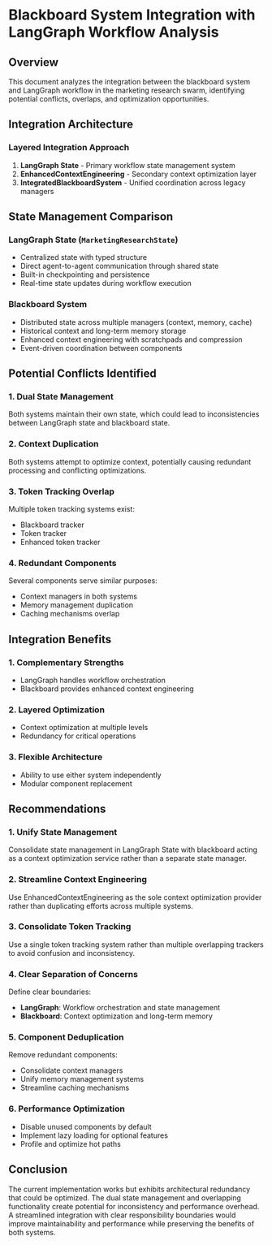 # Blackboard System Integration with LangGraph Workflow Analysis

## Overview

This document analyzes the integration between the blackboard system and LangGraph workflow in the marketing research swarm, identifying potential conflicts, overlaps, and optimization opportunities.

## Integration Architecture

### Layered Integration Approach

1. **LangGraph State** - Primary workflow state management system
2. **EnhancedContextEngineering** - Secondary context optimization layer  
3. **IntegratedBlackboardSystem** - Unified coordination across legacy managers

## State Management Comparison

### LangGraph State (`MarketingResearchState`)
- Centralized state with typed structure
- Direct agent-to-agent communication through shared state
- Built-in checkpointing and persistence
- Real-time state updates during workflow execution

### Blackboard System
- Distributed state across multiple managers (context, memory, cache)
- Historical context and long-term memory storage
- Enhanced context engineering with scratchpads and compression
- Event-driven coordination between components

## Potential Conflicts Identified

### 1. Dual State Management
Both systems maintain their own state, which could lead to inconsistencies between LangGraph state and blackboard state.

### 2. Context Duplication
Both systems attempt to optimize context, potentially causing redundant processing and conflicting optimizations.

### 3. Token Tracking Overlap
Multiple token tracking systems exist:
- Blackboard tracker
- Token tracker  
- Enhanced token tracker

### 4. Redundant Components
Several components serve similar purposes:
- Context managers in both systems
- Memory management duplication
- Caching mechanisms overlap

## Integration Benefits

### 1. Complementary Strengths
- LangGraph handles workflow orchestration
- Blackboard provides enhanced context engineering

### 2. Layered Optimization
- Context optimization at multiple levels
- Redundancy for critical operations

### 3. Flexible Architecture
- Ability to use either system independently
- Modular component replacement

## Recommendations

### 1. Unify State Management
Consolidate state management in LangGraph State with blackboard acting as a context optimization service rather than a separate state manager.

### 2. Streamline Context Engineering
Use EnhancedContextEngineering as the sole context optimization provider rather than duplicating efforts across multiple systems.

### 3. Consolidate Token Tracking
Use a single token tracking system rather than multiple overlapping trackers to avoid confusion and inconsistency.

### 4. Clear Separation of Concerns
Define clear boundaries:
- **LangGraph**: Workflow orchestration and state management
- **Blackboard**: Context optimization and long-term memory

### 5. Component Deduplication
Remove redundant components:
- Consolidate context managers
- Unify memory management systems
- Streamline caching mechanisms

### 6. Performance Optimization
- Disable unused components by default
- Implement lazy loading for optional features
- Profile and optimize hot paths

## Conclusion

The current implementation works but exhibits architectural redundancy that could be optimized. The dual state management and overlapping functionality create potential for inconsistency and performance overhead. A streamlined integration with clear responsibility boundaries would improve maintainability and performance while preserving the benefits of both systems.